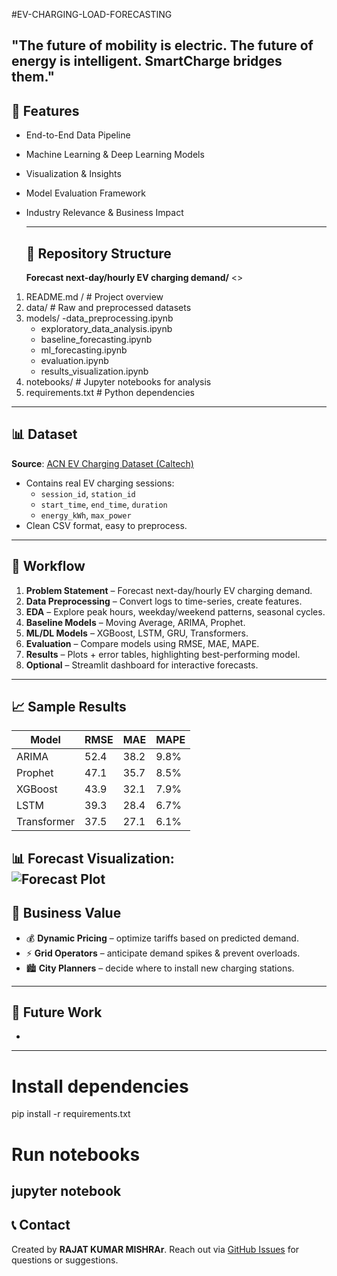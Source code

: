 #EV-CHARGING-LOAD-FORECASTING

"The future of mobility is electric. The future of energy is intelligent. SmartCharge bridges them."
---

## 🚀 Features
* End-to-End Data Pipeline
*  Machine Learning & Deep Learning Models
* Visualization & Insights
* Model Evaluation Framework
* Industry Relevance & Business Impact

  ---
  ## 📁 Repository Structure
  **Forecast next-day/hourly EV charging demand/** <>
1. README.md /                 # Project overview
2. data/                      # Raw and preprocessed datasets
3. models/
   -data_preprocessing.ipynb
   - exploratory_data_analysis.ipynb
   - baseline_forecasting.ipynb
   - ml_forecasting.ipynb
   - evaluation.ipynb
   - results_visualization.ipynb
  4. notebooks/             # Jupyter notebooks for analysis
  5. requirements.txt       # Python dependencies
---
## 📊 Dataset  
**Source**: [ACN EV Charging Dataset (Caltech)](https://ev.caltech.edu/dataset)  
- Contains real EV charging sessions:  
  - `session_id`, `station_id`  
  - `start_time`, `end_time`, `duration`  
  - `energy_kWh`, `max_power`  
- Clean CSV format, easy to preprocess.
---
## 🧠 Workflow  

1. **Problem Statement** – Forecast next-day/hourly EV charging demand.  
2. **Data Preprocessing** – Convert logs to time-series, create features.  
3. **EDA** – Explore peak hours, weekday/weekend patterns, seasonal cycles.  
4. **Baseline Models** – Moving Average, ARIMA, Prophet.  
5. **ML/DL Models** – XGBoost, LSTM, GRU, Transformers.  
6. **Evaluation** – Compare models using RMSE, MAE, MAPE.  
7. **Results** – Plots + error tables, highlighting best-performing model.  
8. **Optional** – Streamlit dashboard for interactive forecasts.
----
## 📈 Sample Results  

| Model       | RMSE   | MAE   | MAPE  |
|-------------|--------|-------|-------|
| ARIMA       | 52.4   | 38.2  | 9.8%  |
| Prophet     | 47.1   | 35.7  | 8.5%  |
| XGBoost     | 43.9   | 32.1  | 7.9%  |
| LSTM        | 39.3   | 28.4  | 6.7%  |
| Transformer | 37.5   | 27.1  | 6.1%  |

📊 Forecast Visualization:  
![Forecast Plot](assets/sample_forecast.png) 
---
## 🚀 Business Value     
- 💰 **Dynamic Pricing** – optimize tariffs based on predicted demand.
- ⚡ **Grid Operators** – anticipate demand spikes & prevent overloads.
- 🏙️ **City Planners** – decide where to install new charging stations.
----
## 🔹 Future Work

*
---
# Install dependencies
pip install -r requirements.txt

# Run notebooks
jupyter notebook
---
## 📞 Contact

Created by **RAJAT KUMAR MISHRAr**. Reach out via [GitHub Issues](...) for questions or suggestions.

